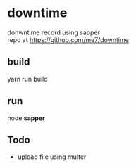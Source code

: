 # downtime  
donwntime record using sapper  
repo at https://github.com/me7/downtime

## build
yarn run build

## run
node __sapper__


## Todo
* upload file using multer